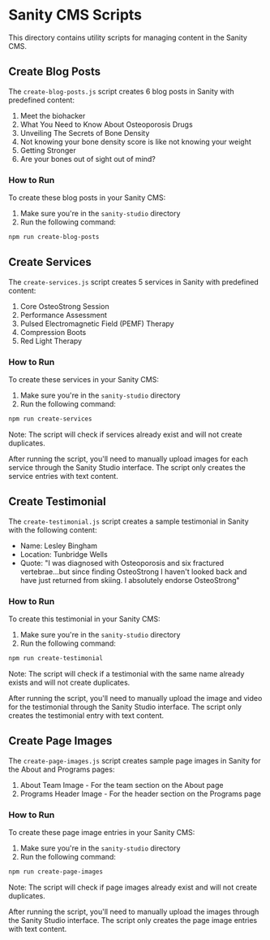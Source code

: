 # Sanity CMS Scripts

This directory contains utility scripts for managing content in the Sanity CMS.

## Create Blog Posts

The `create-blog-posts.js` script creates 6 blog posts in Sanity with predefined content:

1. Meet the biohacker
2. What You Need to Know About Osteoporosis Drugs
3. Unveiling The Secrets of Bone Density
4. Not knowing your bone density score is like not knowing your weight
5. Getting Stronger
6. Are your bones out of sight out of mind?

### How to Run

To create these blog posts in your Sanity CMS:

1. Make sure you're in the `sanity-studio` directory
2. Run the following command:

```bash
npm run create-blog-posts
```

## Create Services

The `create-services.js` script creates 5 services in Sanity with predefined content:

1. Core OsteoStrong Session
2. Performance Assessment
3. Pulsed Electromagnetic Field (PEMF) Therapy
4. Compression Boots
5. Red Light Therapy

### How to Run

To create these services in your Sanity CMS:

1. Make sure you're in the `sanity-studio` directory
2. Run the following command:

```bash
npm run create-services
```

Note: The script will check if services already exist and will not create duplicates.

After running the script, you'll need to manually upload images for each service through the Sanity Studio interface. The script only creates the service entries with text content.

## Create Testimonial

The `create-testimonial.js` script creates a sample testimonial in Sanity with the following content:

- Name: Lesley Bingham
- Location: Tunbridge Wells
- Quote: "I was diagnosed with Osteoporosis and six fractured vertebrae...but since finding OsteoStrong I haven't looked back and have just returned from skiing. I absolutely endorse OsteoStrong"

### How to Run

To create this testimonial in your Sanity CMS:

1. Make sure you're in the `sanity-studio` directory
2. Run the following command:

```bash
npm run create-testimonial
```

Note: The script will check if a testimonial with the same name already exists and will not create duplicates.

After running the script, you'll need to manually upload the image and video for the testimonial through the Sanity Studio interface. The script only creates the testimonial entry with text content.

## Create Page Images

The `create-page-images.js` script creates sample page images in Sanity for the About and Programs pages:

1. About Team Image - For the team section on the About page
2. Programs Header Image - For the header section on the Programs page

### How to Run

To create these page image entries in your Sanity CMS:

1. Make sure you're in the `sanity-studio` directory
2. Run the following command:

```bash
npm run create-page-images
```

Note: The script will check if page images already exist and will not create duplicates.

After running the script, you'll need to manually upload the images through the Sanity Studio interface. The script only creates the page image entries with text content.
